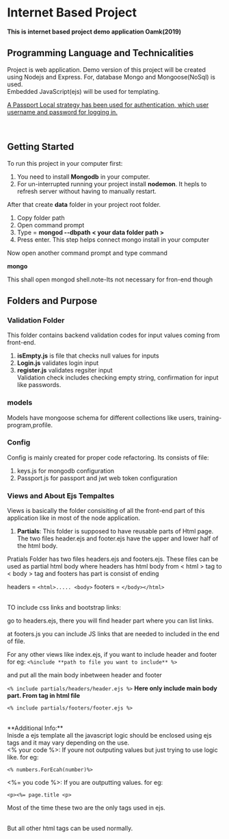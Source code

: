 # Internet Based Project

**This is internet based project demo application Oamk(2019)**<br>

## Programming Language and Technicalities

Project is web application. Demo version of this project will be created using Nodejs and Express. For, database Mongo and Mongoose(NoSql) is used. <br>
Embedded JavaScript(ejs) will be used for templating. <br>

[A Passport Local strategy has been used for authentication, which user username and password for logging in.](https://github.com/jaredhanson/passport-local)<br>

<br>

## Getting Started

To run this project in your computer first:

1. You need to install **Mongodb** in your computer.
2. For un-interrupted running your project install **nodemon**. It hepls to refresh server without having to manually restart.

After that create **data** folder in your project root folder.

1. Copy folder path
2. Open command prompt
3. Type = **mongod --dbpath < your data folder path >**
4. Press enter.
   This step helps connect mongo install in your computer <br>

Now open another command prompt and type command<br>

**mongo** <br>

This shall open mongod shell.note-Its not necessary for fron-end though <br>

## Folders and Purpose

### Validation Folder

This folder contains backend validation codes for input values coming from front-end.

1.  **isEmpty.js** is file that checks null values for inputs
2.  **Login.js** validates login input
3.  **register.js** validates regsiter input
    <br>
    Validation check includes checking empty string, confirmation for input like passwords.
    <br>

### models

Models have mongoose schema for different collections like users, training-program,profile.

### Config

Config is mainly created for proper code refactoring. Its consists of file:<br>

1.  keys.js for mongodb configuration
2.  Passport.js for passport and jwt web token configuration

### Views and About Ejs Tempaltes

Views is basically the folder consisiting of all the front-end part of this application like in most of the node application.<br>

1.  **Partials**: This folder is supposed to have reusable parts of Html page. The two files header.ejs and footer.ejs have the upper and lower half of the html body.<br>

Pratials Folder has two files headers.ejs and footers.ejs. These files can be used as partial html body where headers has html body from < html > tag to < body > tag and footers has part is consist of ending

headers = `<html>..... <body>`
footers = `</body></html>`

 <br>
 TO include css links and bootstrap links:<br>

go to headers.ejs, there you will find header part where you can list links.

at footers.js you can include JS links that are needed to included in the end of file.<br>

For any other views like index.ejs, if you want to include header and footer for eg:
`<%include **path to file you want to include** %>`

and put all the main body inbetween header and footer <br>

`<% include partials/headers/header.ejs %>`
**Here only include main body part. From <body> tag in html file**

`<% include partials/footers/footer.ejs %>`

<br>
**Additional Info:** <br>
 Inisde a ejs template all the javascript logic should be enclosed using ejs tags and it may vary depending on the use. <br>
 <% your code %>: If youre not outputing values but just trying to use logic like. for eg:
 
 `<% numbers.ForEcah(number)%>`

<%= you code %>: If you are outputting values. for eg:

`<p><%= page.title <p>`

Most of the time these two are the only tags used in ejs.

 <br>
 But all other html tags can be used normally.
